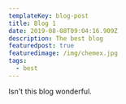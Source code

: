 ```yaml
---
templateKey: blog-post
title: Blog 1
date: 2019-08-08T09:04:16.909Z
description: The best blog
featuredpost: true
featuredimage: /img/chemex.jpg
tags:
  - best
---
```

Isn't this blog wonderful.
